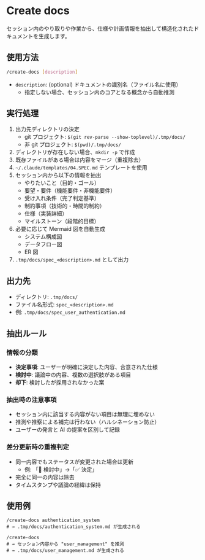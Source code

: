 # Create docs

セッション内のやり取りや作業から、仕様や計画情報を抽出して構造化されたドキュメントを生成します。

## 使用方法

```bash
/create-docs [description]
```

- `description`: (optional) ドキュメントの識別名（ファイル名に使用）
  - 指定しない場合、セッション内のコアとなる概念から自動推測

## 実行処理

1. 出力先ディレクトリの決定
   - git プロジェクト: `$(git rev-parse --show-toplevel)/.tmp/docs/`
   - 非 git プロジェクト: `$(pwd)/.tmp/docs/`
2. ディレクトリが存在しない場合、`mkdir -p` で作成
3. 既存ファイルがある場合は内容をマージ（重複除去）
4. `~/.claude/templates/04.SPEC.md` テンプレートを使用
5. セッション内から以下の情報を抽出
   - やりたいこと（目的・ゴール）
   - 要望・要件（機能要件・非機能要件）
   - 受け入れ条件（完了判定基準）
   - 制約事項（技術的・時間的制約）
   - 仕様（実装詳細）
   - マイルストーン（段階的目標）
6. 必要に応じて Mermaid 図を自動生成
   - システム構成図
   - データフロー図
   - ER 図
7. `.tmp/docs/spec_<description>.md` として出力

## 出力先

- ディレクトリ: `.tmp/docs/`
- ファイル名形式: `spec_<description>.md`
- 例: `.tmp/docs/spec_user_authentication.md`

## 抽出ルール

### 情報の分類

- **決定事項**: ユーザーが明確に決定した内容、合意された仕様
- **検討中**: 議論中の内容、複数の選択肢がある項目
- **却下**: 検討したが採用されなかった案

### 抽出時の注意事項

- セッション内に該当する内容がない項目は無理に埋めない
- 推測や推察による補完は行わない（ハルシネーション防止）
- ユーザーの発言と AI の提案を区別して記録

### 差分更新時の重複判定

- 同一内容でもステータスが変更された場合は更新
  - 例: 「🔄 検討中」→「✅ 決定」
- 完全に同一の内容は除去
- タイムスタンプや議論の経緯は保持

## 使用例

```
/create-docs authentication_system
# → .tmp/docs/authentication_system.md が生成される

/create-docs
# → セッション内容から "user_management" を推測
# → .tmp/docs/user_management.md が生成される
```
